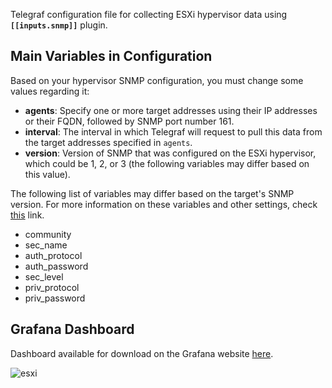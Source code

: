Telegraf configuration file for collecting ESXi hypervisor data using **`[[inputs.snmp]]`** plugin.

## Main Variables in Configuration
Based on your hypervisor SNMP configuration, you must change some values regarding it:
- **agents**: Specify one or more target addresses using their IP addresses or their FQDN, followed by SNMP port number 161.
- **interval**: The interval in which Telegraf will request to pull this data from the target addresses specified in `agents`.
- **version**: Version of SNMP that was configured on the ESXi hypervisor, which could be 1, 2, or 3 (the following variables may differ based on this value).

The following list of variables may differ based on the target's SNMP version. For more information on these variables and other settings, check [this](https://github.com/influxdata/telegraf/tree/master/plugins/inputs/snmp#configuration) link.
- community
- sec_name
- auth_protocol
- auth_password
- sec_level
- priv_protocol
- priv_password

## Grafana Dashboard

Dashboard available for download on the Grafana website [here](https://grafana.com/grafana/dashboards/18839).

![esxi](https://github.com/marjan-mesgarani/Telegraf-Config-Files/assets/96178946/2b23c007-2ded-45b1-bcf1-e7175a5726a2)
